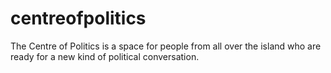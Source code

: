 # centreofpolitics
The Centre of Politics is a space for people from all over the island who are ready for a new kind of political conversation.

